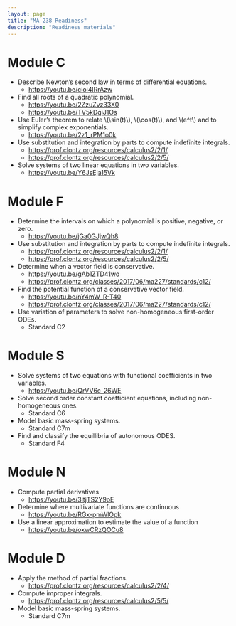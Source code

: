 ```yaml
---
layout: page
title: "MA 238 Readiness"
description: "Readiness materials"
---
```


# Module C 

- Describe Newton’s second law in terms of differential equations. 
  - <https://youtu.be/cioi4lRrAzw>
- Find all roots of a quadratic polynomial. 
  - <https://youtu.be/2ZzuZvz33X0> 
  - <https://youtu.be/TV5kDqiJ1Os>
- Use Euler’s theorem to relate \\(\sin(t)\\), \\(\cos(t)\\), and \\(e^t\\)  and to simplify complex exponentials.
  - <https://youtu.be/2z1_rPM1o0k>
- Use substitution and integration by parts to compute indefinite integrals.
  - <https://prof.clontz.org/resources/calculus2/2/1/>
  - <https://prof.clontz.org/resources/calculus2/2/5/>
- Solve systems of two linear equations in two variables.  
  - <https://youtu.be/Y6JsEja15Vk>

# Module F 

- Determine the intervals on which a polynomial is positive, negative, or zero.
  - <https://youtu.be/jGa0GJjwQh8>
- Use substitution and integration by parts to compute indefinite integrals.
  - <https://prof.clontz.org/resources/calculus2/2/1/>
  - <https://prof.clontz.org/resources/calculus2/2/5/>
- Determine when a vector field is conservative.
  - <https://youtu.be/gAb1ZTD41wo>
  - <https://prof.clontz.org/classes/2017/06/ma227/standards/c12/>
- Find the potential function of a conservative vector field.
  - <https://youtu.be/nY4mW_R-T40>
  - <https://prof.clontz.org/classes/2017/06/ma227/standards/c12/>
- Use variation of parameters to solve non-homogeneous first-order ODEs.
  - Standard C2

# Module S

- Solve systems of two equations with functional coefficients in two variables.
  - <https://youtu.be/QrVV6c_26WE>
- Solve second order constant coefficient equations, including non-homogeneous ones.
  - Standard C6
- Model basic mass-spring systems.
  - Standard C7m
- Find and classify the equillibria of autonomous ODES.
  - Standard F4

# Module N 

- Compute partial derivatives
  - <https://youtu.be/3itjTS2Y9oE>
- Determine where multivariate functions are continuous
  - <https://youtu.be/RGx-pmWlOpk>
- Use a linear approximation to estimate the value of a function
  - <https://youtu.be/oxwCRzQOCu8>

# Module D
- Apply the method of partial fractions.
  - <https://prof.clontz.org/resources/calculus2/2/4/>
- Compute improper integrals.
  - <https://prof.clontz.org/resources/calculus2/5/5/>
- Model basic mass-spring systems.
  - Standard C7m
